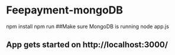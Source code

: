 # Feepayment-mongoDB
npm install
npm run
##Make sure MongoDB is running
node app.js
## App gets started on http://localhost:3000/
